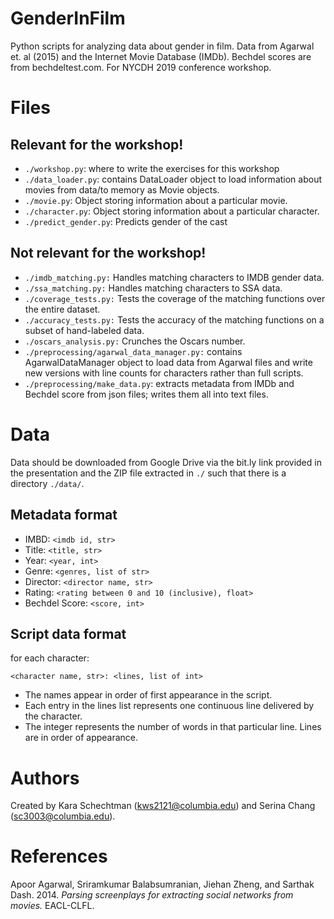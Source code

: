 # GenderInFilm
Python scripts for analyzing data about gender in film. Data from Agarwal et. al (2015) and the Internet Movie Database (IMDb). Bechdel scores are from bechdeltest.com. For NYCDH 2019 conference workshop.

# Files
## Relevant for the workshop!
- `./workshop.py`: where to write the exercises for this workshop
- `./data_loader.py`: contains DataLoader object to load information about movies from data/to memory as Movie objects.
- `./movie.py`: Object storing information about a particular movie.
- `./character.py`: Object storing information about a particular character.
- `./predict_gender.py`: Predicts gender of the cast

## Not relevant for the workshop!
- `./imdb_matching.py:` Handles matching characters to IMDB gender data.
- `./ssa_matching.py:` Handles matching characters to SSA data.
- `./coverage_tests.py:` Tests the coverage of the matching functions over the entire dataset.
- `./accuracy_tests.py:` Tests the accuracy of the matching functions on a subset of hand-labeled data.
- `./oscars_analysis.py:` Crunches the Oscars number.
- `./preprocessing/agarwal_data_manager.py:` contains AgarwalDataManager object to load data from Agarwal files and write new versions with line counts for characters rather than full scripts.
- `./preprocessing/make_data.py`: extracts metadata from IMDb and Bechdel score from json files; writes them all into text files.


# Data
Data should be downloaded from Google Drive via the bit.ly link provided in the presentation and the ZIP file extracted in `./` such that there is a directory `./data/`.

## Metadata format
- IMBD: `<imdb id, str>`
- Title: `<title, str>`
- Year: `<year, int>`
- Genre: `<genres, list of str>`
- Director: `<director name, str>`
- Rating: `<rating between 0 and 10 (inclusive), float>`
- Bechdel Score: `<score, int>`

## Script data format

for each character:
```
<character name, str>: <lines, list of int>
```

- The names appear in order of first appearance in the script.
- Each entry in the lines list represents one continuous line delivered by the character.
- The integer represents the number of words in that particular line. Lines are in order of appearance.

# Authors
Created by Kara Schechtman (kws2121@columbia.edu) and Serina Chang (sc3003@columbia.edu).

# References
Apoor Agarwal, Sriramkumar Balabsumranian, Jiehan Zheng, and Sarthak Dash. 2014. *Parsing screenplays for extracting social networks from movies.* EACL-CLFL.
